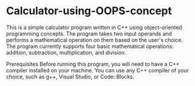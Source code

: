 # Calculator-using-OOPS-concept
This is a simple calculator program written in C++ using object-oriented programming concepts. The program takes two input operands and performs a mathematical operation on them based on the user's choice. The program currently supports four basic mathematical operations: addition, subtraction, multiplication, and division.

Prerequisites
Before running this program, you will need to have a C++ compiler installed on your machine. You can use any C++ compiler of your choice, such as g++, Visual Studio, or Code::Blocks.
